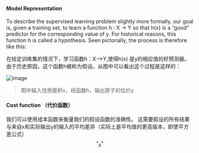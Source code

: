 #### Model Representation 

To describe the supervised learning problem slightly more formally, our goal is, given a training set, to learn a function h : X → Y so that h(x) is a “good” predictor for the corresponding value of y. For historical reasons, this function h is called a hypothesis. Seen pictorially, the process is therefore like this:


在给定训练集的情况下，学习函数h：X——>Y,使得h(x) 是y的相应值的好预测器。由于历史原因，这个函数h被称为假设。从图中可以看出这个过程是这样的：

 ![image](https://d3c33hcgiwev3.cloudfront.net/imageAssetProxy.v1/H6qTdZmYEeaagxL7xdFKxA_2f0f671110e8f7446bb2b5b2f75a8874_Screenshot-2016-10-23-20.14.58.png?expiry=1548288000000&hmac=1u_L5kz-i97I8jflA1_IXeDEEqDqPGStKp5XQPkBJVY)

> 图中输入住房面积x，经函数h，输出房子的估价y

#### Cost function （代价函数）
我们可以使用成本函数来衡量我们的假设函数的准确性。 这需要假设的所有结果与来自x和实际输出y的输入的平均差异（实际上是平均值的更高版本，即使平方差公式）
$$$$
$${}^*x^*$$

